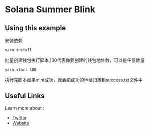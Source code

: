 # Solana Summer Blink

## Using this example

安装依赖

```sh
yarn install
```

批量创建钱包执行脚本,100代表你要创建的钱包地址数，可以是任意数量

```sh
yarn start 100
```

执行完脚本如果mint成功，就会把成功的地址归集到success.txt文件中


## Useful Links

Learn more about :

- [Twitter](https://x.com/SolanaSummerBL)
- [Website](https://dial.to/?action=solana-action:https://launchmynft.io/api/actions/FLrFig2wJnvDw59QMKYnakA5M6v7xGPXCBy6ZXTKYve/fNhoIIyK8Bs5FuMMU7eu)
